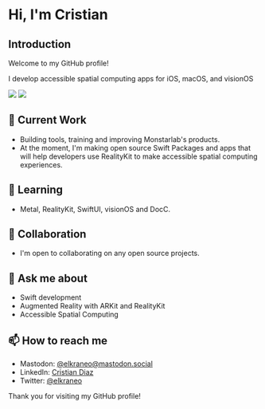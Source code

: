 # Hi, I'm Cristian

## Introduction

Welcome to my GitHub profile!

I develop accessible spatial computing apps for iOS, macOS, and visionOS

<picture>
<source 
  srcset="https://github-readme-stats-rho-azure-30.vercel.app/api?username=elkraneo&show_icons=true&theme=dark"
  media="(prefers-color-scheme: dark)"
/>
<source
  srcset="https://github-readme-stats-rho-azure-30.vercel.app/api?username=elkraneo&show_icons=true"
  media="(prefers-color-scheme: light), (prefers-color-scheme: no-preference)"
/>
<img src="https://github-readme-stats-rho-azure-30.vercel.app/api/top-langs?username=elkraneo&hide=html,javascript,css,scss&show_icons=true" />
</picture>
<picture>
<source 
  srcset="https://github-readme-stats-rho-azure-30.vercel.app/api/top-langs?username=elkraneo&show_icons=true&theme=dark&layout=compact&hide=html,javascript,css,scss"
  media="(prefers-color-scheme: dark)"
/>
<source
  srcset="https://github-readme-stats-rho-azure-30.vercel.app/api/top-langs?username=elkraneo&show_icons=true&layout=compact&hide=html,javascript,css,scss"
  media="(prefers-color-scheme: light), (prefers-color-scheme: no-preference)"
/>
<img src="https://github-readme-stats-rho-azure-30.vercel.app/api/top-langs?username=elkraneo&show_icons=true&layout=compact&hide=html,javascript,css,scss" />
</picture>

## 🔭 Current Work

- Building tools, training and improving Monstarlab's products.
- At the moment, I'm making open source Swift Packages and apps that will help developers use RealityKit to make accessible spatial computing experiences.

## 🌱 Learning

- Metal, RealityKit, SwiftUI, visionOS and DocC.

## 👯 Collaboration

- I'm open to collaborating on any open source projects.

## 💬 Ask me about

- Swift development
- Augmented Reality with ARKit and RealityKit
- Accessible Spatial Computing

## 📫 How to reach me

- Mastodon: [@elkraneo@mastodon.social](https://mastodon.social/@elkraneo)
- LinkedIn: [Cristian Diaz](https://www.linkedin.com/in/elkraneo/)
- Twitter: [@elkraneo](https://twitter.com/elkraneo)

Thank you for visiting my GitHub profile!
